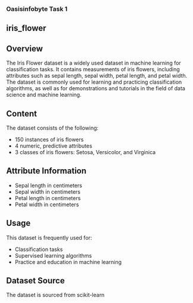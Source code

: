### Oasisinfobyte Task 1


## iris_flower

## Overview
The Iris Flower dataset is a widely used dataset in machine learning for classification tasks. It contains measurements of iris flowers, including attributes such as sepal length, sepal width, petal length, and petal width. The dataset is commonly used for learning and practicing classification algorithms, as well as for demonstrations and tutorials in the field of data science and machine learning.

## Content
The dataset consists of the following:
- 150 instances of iris flowers
- 4 numeric, predictive attributes
- 3 classes of iris flowers: Setosa, Versicolor, and Virginica

## Attribute Information
- Sepal length in centimeters
- Sepal width in centimeters
- Petal length in centimeters
- Petal width in centimeters

## Usage
This dataset is frequently used for:
- Classification tasks
- Supervised learning algorithms
- Practice and education in machine learning

## Dataset Source
The dataset is sourced from scikit-learn
